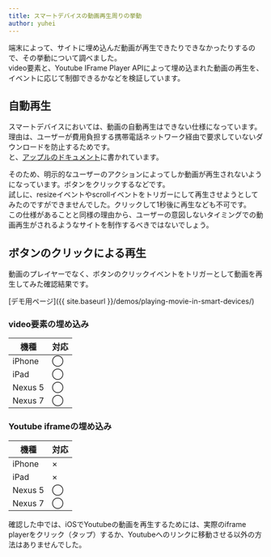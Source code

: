 ```yaml
---
title: スマートデバイスの動画再生周りの挙動
author: yuhei
---
```


端末によって、サイトに埋め込んだ動画が再生できたりできなかったりするので、その挙動について調べました。  
video要素と、Youtube IFrame Player APIによって埋め込まれた動画の再生を、イベントに応じて制御できるかなどを検証しています。

<!-- more -->

## 自動再生

スマートデバイスにおいては、動画の自動再生はできない仕様になっています。  
理由は、ユーザーが費用負担する携帯電話ネットワーク経由で要求していないダウンロードを防止するためです。  
と、[アップルのドキュメント](https://developer.apple.com/library/safari/documentation/AudioVideo/Conceptual/Using_HTML5_Audio_Video/AudioandVideoTagBasics/AudioandVideoTagBasics.html)に書かれています。

そのため、明示的なユーザーのアクションによってしか動画が再生されないようになっています。ボタンをクリックするなどです。  
試しに、resizeイベントやscrollイベントをトリガーにして再生させようとしてみたのですができませんでした。クリックして1秒後に再生なども不可です。  
この仕様があることと同様の理由から、ユーザーの意図しないタイミングでの動画再生がされるようなサイトを制作するべきではないでしょう。

## ボタンのクリックによる再生

動画のプレイヤーでなく、ボタンのクリックイベントをトリガーとして動画を再生してみた確認結果です。

[デモ用ページ]({{ site.baseurl }}/demos/playing-movie-in-smart-devices/)

### video要素の埋め込み

| 機種    | 対応 |
|---------|------|
| iPhone  | ◯    |
| iPad    | ◯    |
| Nexus 5 | ◯    |
| Nexus 7 | ◯    |

### Youtube iframeの埋め込み

| 機種    | 対応 |
|---------|------|
| iPhone  | ×    |
| iPad    | ×    |
| Nexus 5 | ◯    |
| Nexus 7 | ◯    |

確認した中では、iOSでYoutubeの動画を再生するためには、実際のiframe playerをクリック（タップ）するか、Youtubeへのリンクに移動させる以外の方法はありませんでした。
